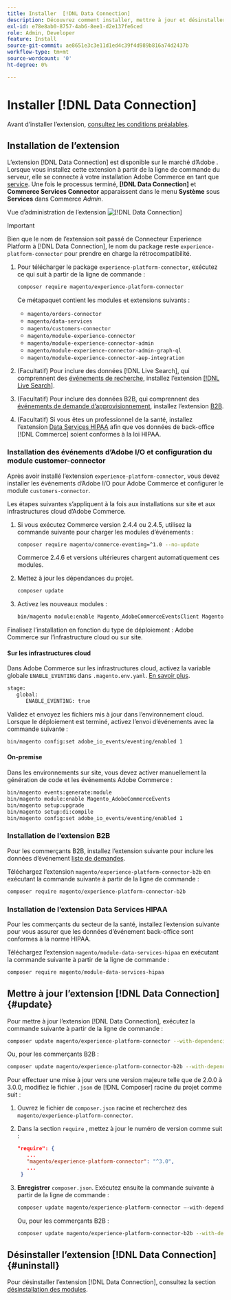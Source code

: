 ```yaml
---
title: Installer  [!DNL Data Connection]
description: Découvrez comment installer, mettre à jour et désinstaller l’extension  [!DNL Data Connection]  partir d’Adobe Commerce.
exl-id: e78e8ab0-8757-4ab6-8ee1-d2e137fe6ced
role: Admin, Developer
feature: Install
source-git-commit: ae8651e3c3e11d1ed4c39f4d989b816a74d2437b
workflow-type: tm+mt
source-wordcount: '0'
ht-degree: 0%

---
```


# Installer [!DNL Data Connection]

Avant d’installer l’extension, [consultez les conditions préalables](overview.md#prereqs).

## Installation de l’extension

L’extension [!DNL Data Connection] est disponible sur le marché d’Adobe [](https://commercemarketplace.adobe.com/magento-experience-platform-connector.html). Lorsque vous installez cette extension à partir de la ligne de commande du serveur, elle se connecte à votre installation Adobe Commerce en tant que [service](../landing/saas.md). Une fois le processus terminé, **[!DNL Data Connection]** et **Commerce Services Connector** apparaissent dans le menu **Système** sous **Services** dans Commerce _Admin_.

Vue d’administration de l’extension ![[!DNL Data Connection]](assets/epc-adminui.png)

>[!IMPORTANT]
>
>Bien que le nom de l’extension soit passé de Connecteur Experience Platform à [!DNL Data Connection], le nom du package reste `experience-platform-connector` pour prendre en charge la rétrocompatibilité.

1. Pour télécharger le package `experience-platform-connector`, exécutez ce qui suit à partir de la ligne de commande :

   ```bash
   composer require magento/experience-platform-connector
   ```

   Ce métapaquet contient les modules et extensions suivants :

   - `magento/orders-connector`
   - `magento/data-services`
   - `magento/customers-connector`
   - `magento/module-experience-connector`
   - `magento/module-experience-connector-admin`
   - `magento/module-experience-connector-admin-graph-ql`
   - `magento/module-experience-connector-aep-integration`

1. (Facultatif) Pour inclure des données [!DNL Live Search], qui comprennent des [événements de recherche](events.md#search-events), installez l’extension [[!DNL Live Search]](../live-search/install.md).

1. (Facultatif) Pour inclure des données B2B, qui comprennent des [événements de demande d’approvisionnement](events.md#b2b-events), installez l’extension [B2B](#install-the-b2b-extension).

1. (Facultatif) Si vous êtes un professionnel de la santé, installez l’extension [Data Services HIPAA](#install-the-data-services-hipaa-extension) afin que vos données de back-office [!DNL Commerce] soient conformes à la loi HIPAA.

### Installation des événements d’Adobe I/O et configuration du module customer-connector

Après avoir installé l’extension `experience-platform-connector`, vous devez installer les événements d’Adobe I/O pour Adobe Commerce et configurer le module `customers-connector`.

Les étapes suivantes s’appliquent à la fois aux installations sur site et aux infrastructures cloud d’Adobe Commerce.

1. Si vous exécutez Commerce version 2.4.4 ou 2.4.5, utilisez la commande suivante pour charger les modules d’événements :

   ```bash
   composer require magento/commerce-eventing=^1.0 --no-update
   ```

   Commerce 2.4.6 et versions ultérieures chargent automatiquement ces modules.

1. Mettez à jour les dépendances du projet.

   ```bash
   composer update
   ```

1. Activez les nouveaux modules :

   ```bash
   bin/magento module:enable Magento_AdobeCommerceEventsClient Magento_AdobeCommerceEventsGenerator Magento_AdobeIoEventsClient Magento_AdobeCommerceOutOfProcessExtensibility
   ```

Finalisez l’installation en fonction du type de déploiement : Adobe Commerce sur l’infrastructure cloud ou sur site.

#### Sur les infrastructures cloud

Dans Adobe Commerce sur les infrastructures cloud, activez la variable globale `ENABLE_EVENTING` dans `.magento.env.yaml`. [En savoir plus](https://experienceleague.adobe.com/docs/commerce-cloud-service/user-guide/configure/env/stage/variables-global.html#enable_eventing).

```bash
stage:
   global:
      ENABLE_EVENTING: true
```

Validez et envoyez les fichiers mis à jour dans l’environnement cloud. Lorsque le déploiement est terminé, activez l’envoi d’événements avec la commande suivante :

```bash
bin/magento config:set adobe_io_events/eventing/enabled 1
```

#### On-premise

Dans les environnements sur site, vous devez activer manuellement la génération de code et les événements Adobe Commerce :

```bash
bin/magento events:generate:module
bin/magento module:enable Magento_AdobeCommerceEvents
bin/magento setup:upgrade
bin/magento setup:di:compile
bin/magento config:set adobe_io_events/eventing/enabled 1
```

### Installation de l’extension B2B

Pour les commerçants B2B, installez l’extension suivante pour inclure les données d’événement [liste de demandes](events.md#b2b-events).

Téléchargez l’extension `magento/experience-platform-connector-b2b` en exécutant la commande suivante à partir de la ligne de commande :

```bash
composer require magento/experience-platform-connector-b2b
```

### Installation de l’extension Data Services HIPAA

Pour les commerçants du secteur de la santé, installez l’extension suivante pour vous assurer que les données d’événement back-office sont conformes à la norme HIPAA.

Téléchargez l’extension `magento/module-data-services-hipaa` en exécutant la commande suivante à partir de la ligne de commande :

```bash
composer require magento/module-data-services-hipaa
```

## Mettre à jour l’extension [!DNL Data Connection] {#update}

Pour mettre à jour l’extension [!DNL Data Connection], exécutez la commande suivante à partir de la ligne de commande :

```bash
composer update magento/experience-platform-connector --with-dependencies
```

Ou, pour les commerçants B2B :

```bash
composer update magento/experience-platform-connector-b2b --with-dependencies
```

Pour effectuer une mise à jour vers une version majeure telle que de 2.0.0 à 3.0.0, modifiez le fichier `.json` de [!DNL Composer] racine du projet comme suit :

1. Ouvrez le fichier de `composer.json` racine et recherchez des `magento/experience-platform-connector`.

1. Dans la section `require` , mettez à jour le numéro de version comme suit :

   ```json
   "require": {
      ...
      "magento/experience-platform-connector": "^3.0",
      ...
    }
   ```

1. **Enregistrer** `composer.json`. Exécutez ensuite la commande suivante à partir de la ligne de commande :

   ```bash
   composer update magento/experience-platform-connector –-with-dependencies
   ```

   Ou, pour les commerçants B2B :

   ```bash
   composer update magento/experience-platform-connector-b2b --with-dependencies
   ```

## Désinstaller l’extension [!DNL Data Connection] {#uninstall}

Pour désinstaller l’extension [!DNL Data Connection], consultez la section [désinstallation des modules](https://experienceleague.adobe.com/docs/commerce-operations/installation-guide/tutorials/uninstall-modules.html).
